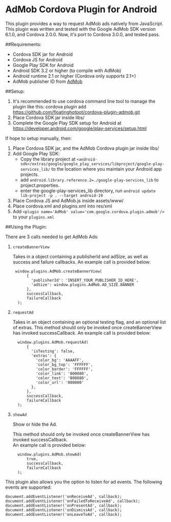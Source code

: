 AdMob Cordova Plugin for Android
================================

This plugin provides a way to request AdMob ads natively from JavaScript.
This plugin was written and tested with the Google AdMob SDK version 6.1.0,
and Cordova 2.0.0.
Now, it's port to Cordova 3.0.0, and tested pass.

##Requirements:

- Cordova SDK jar for Android
- Cordova JS for Android
- Google Play SDK for Android
- Android SDK 3.2 or higher (to compile with AdMob)
- Android runtime 2.1 or higher (Cordova only supports 2.1+)
- AdMob publisher ID from [AdMob](www.admob.com)

##Setup:

1. It's recommended to use cordova command line tool to manage the plugin like this:
   cordova plugin add https://github.com/floatinghotpot/cordova-plugin-admob.git
2. Place Cordova SDK jar inside libs/
3. Complete the Google Play SDK setup for Android at
   https://developer.android.com/google/play-services/setup.html

If hope to setup manually, then:

1. Place Cordova SDK jar, and the AdMob Cordova plugin
   jar inside libs/
2. Add Google Play SDK:
      * Copy the library project at ```<android-sdk>/extras/google/google_play_services/libproject/google-play-services_lib/``` to the location where you maintain your Android app projects. 
      * add ```android.library.reference.2=./google-play-services_lib``` to project.properties.
      * enter the google-play-services_lib directory, run ```android update lib-project -p . --target android-19```
3. Place Cordova JS and AdMob.js inside assets/www/
4. Place cordova.xml and plugins.xml into res/xml
5. Add `<plugin name='AdMob' value='com.google.cordova.plugin.admob'/>`
   to your `plugins.xml`

##Using the Plugin:

There are 3 calls needed to get AdMob Ads:

1. `createBannerView`

   Takes in a object containing a publisherId and adSize, as well as success
   and failure callbacks.  An example call is provided below:

        window.plugins.AdMob.createBannerView(
             {
               'publisherId': 'INSERT_YOUR_PUBLISHER_ID_HERE',
               'adSize': window.plugins.AdMob.AD_SIZE.BANNER
             },
             successCallback,
             failureCallback
         );

2. `requestAd`

   Takes in an object containing an optional testing flag, and an optional
   list of extras.  This method should only be invoked once createBannerView
   has invoked successCallback.  An example call is provided below:

         window.plugins.AdMob.requestAd(
             {
               'isTesting': false,
               'extras': {
                 'color_bg': 'AAAAFF',
                 'color_bg_top': 'FFFFFF',
                 'color_border': 'FFFFFF',
                 'color_link': '000080',
                 'color_text': '808080',
                 'color_url': '008000'
               },
             },
             successCallback,
             failureCallback
         );


3. `showAd`

   Show or hide the Ad.
   
   This method should only be invoked once createBannerView has invoked successCallback.  
   An example call is provided below:

         window.plugins.AdMob.showAd( 
             true,
             successCallback,
             failureCallback
         );

This plugin also allows you the option to listen for ad events.  The following
events are supported:

    document.addEventListener('onReceiveAd', callback);
    document.addEventListener('onFailedToReceiveAd', callback);
    document.addEventListener('onPresentAd', callback);
    document.addEventListener('onDismissAd', callback);
    document.addEventListener('onLeaveToAd', callback); 
